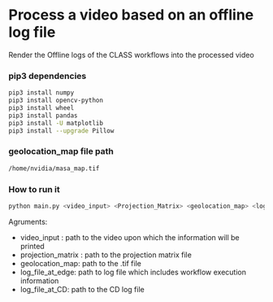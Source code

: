 # Process a video based on an offline log file
  Render the Offline logs of the CLASS workflows into the processed video


### pip3 dependencies
```bash
pip3 install numpy
pip3 install opencv-python
pip3 install wheel
pip3 install pandas
pip3 install -U matplotlib
pip3 install --upgrade Pillow
```
### geolocation_map file path
```bash
/home/nvidia/masa_map.tif
```
### How to run it
```python
python main.py <video_input> <Projection_Matrix> <geolocation_map> <log_file_at_edge> [<log_file_at_CD>] (optional)
```
Agruments:

* video_input : path to the video upon which the information will be printed 
* projection_matrix : path to the projection matrix file
* geolocation_map: path to the .tif file
* log_file_at_edge: path to log file which includes workflow execution information
* log_file_at_CD: path to the CD log file
